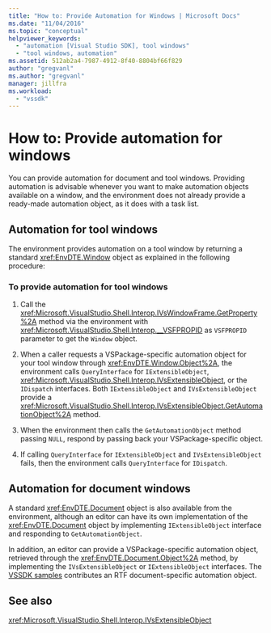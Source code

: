 ```yaml
---
title: "How to: Provide Automation for Windows | Microsoft Docs"
ms.date: "11/04/2016"
ms.topic: "conceptual"
helpviewer_keywords:
  - "automation [Visual Studio SDK], tool windows"
  - "tool windows, automation"
ms.assetid: 512ab2a4-7987-4912-8f40-8804bf66f829
author: "gregvanl"
ms.author: "gregvanl"
manager: jillfra
ms.workload:
  - "vssdk"
---
```

# How to: Provide automation for windows
You can provide automation for document and tool windows. Providing automation is advisable whenever you want to make automation objects available on a window, and the environment does not already provide a ready-made automation object, as it does with a task list.

## Automation for tool windows
 The environment provides automation on a tool window by returning a standard <xref:EnvDTE.Window> object as explained in the following procedure:

### To provide automation for tool windows

1.  Call the <xref:Microsoft.VisualStudio.Shell.Interop.IVsWindowFrame.GetProperty%2A> method via the environment with <xref:Microsoft.VisualStudio.Shell.Interop.__VSFPROPID> as `VSFPROPID` parameter to get the `Window` object.

2.  When a caller requests a VSPackage-specific automation object for your tool window through <xref:EnvDTE.Window.Object%2A>, the environment calls `QueryInterface` for `IExtensibleObject`, <xref:Microsoft.VisualStudio.Shell.Interop.IVsExtensibleObject>, or the `IDispatch` interfaces. Both `IExtensibleObject` and `IVsExtensibleObject` provide a <xref:Microsoft.VisualStudio.Shell.Interop.IVsExtensibleObject.GetAutomationObject%2A> method.

3.  When the environment then calls the `GetAutomationObject` method passing `NULL`, respond by passing back your VSPackage-specific object.

4.  If calling `QueryInterface` for `IExtensibleObject` and `IVsExtensibleObject` fails, then the environment calls `QueryInterface` for `IDispatch`.

## Automation for document windows
 A standard <xref:EnvDTE.Document> object is also available from the environment, although an editor can have its own implementation of the <xref:EnvDTE.Document> object by implementing `IExtensibleObject` interface and responding to `GetAutomationObject`.

 In addition, an editor can provide a VSPackage-specific automation object, retrieved through the <xref:EnvDTE.Document.Object%2A> method, by implementing the `IVsExtensibleObject` or `IExtensibleObject` interfaces. The [VSSDK samples](http://aka.ms/vs2015sdksamples) contributes an RTF document-specific automation object.

## See also
    
<xref:Microsoft.VisualStudio.Shell.Interop.IVsExtensibleObject>